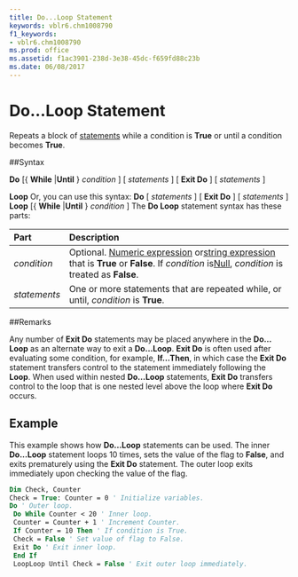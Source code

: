 ```yaml
---
title: Do...Loop Statement
keywords: vblr6.chm1008790
f1_keywords:
- vblr6.chm1008790
ms.prod: office
ms.assetid: f1ac3901-238d-3e38-45dc-f659fd88c23b
ms.date: 06/08/2017
---
```



# Do...Loop Statement

Repeats a block of [statements](../../Glossary/vbe-glossary.md) while a condition is **True** or until a condition becomes **True**.

##Syntax

**Do** [{ **While** |**Until** } _condition_ ]
[ _statements_ ]
[ **Exit Do** ]
[ _statements_ ]

 **Loop**
Or, you can use this syntax:
 **Do**
[ _statements_ ]
[ **Exit Do** ]
[ _statements_ ]
 **Loop** [{ **While** |**Until** } _condition_ ]
The  **Do Loop** statement syntax has these parts:


|**Part**|**Description**|
|:-----|:-----|
| _condition_|Optional. [Numeric expression](../../Glossary/vbe-glossary.md) or[string expression](../../Glossary/vbe-glossary.md) that is **True** or **False**. If _condition_ is[Null](../../Glossary/vbe-glossary.md),  _condition_ is treated as **False**.|
| _statements_|One or more statements that are repeated while, or until,  _condition_ is **True**.|

##Remarks

Any number of  **Exit Do** statements may be placed anywhere in the **Do…Loop** as an alternate way to exit a **Do…Loop**. **Exit Do** is often used after evaluating some condition, for example, **If…Then**, in which case the **Exit Do** statement transfers control to the statement immediately following the **Loop**.
When used within nested  **Do…Loop** statements, **Exit Do** transfers control to the loop that is one nested level above the loop where **Exit Do** occurs.

## Example

This example shows how  **Do...Loop** statements can be used. The inner **Do...Loop** statement loops 10 times, sets the value of the flag to **False**, and exits prematurely using the **Exit Do** statement. The outer loop exits immediately upon checking the value of the flag.


```vb
Dim Check, Counter 
Check = True: Counter = 0 ' Initialize variables. 
Do ' Outer loop. 
 Do While Counter < 20 ' Inner loop. 
 Counter = Counter + 1 ' Increment Counter. 
 If Counter = 10 Then ' If condition is True. 
 Check = False ' Set value of flag to False. 
 Exit Do ' Exit inner loop. 
 End If 
 LoopLoop Until Check = False ' Exit outer loop immediately. 

```


